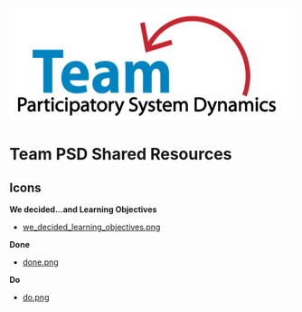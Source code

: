 <img src = "https://github.com/lzim/teampsd/blob/teampsd_style/teampsd_logo/team_psd_logo_sm.png"
     height = "200" width = "600">  

# Team PSD Shared Resources

## Icons  

**We decided...and Learning Objectives**  
- [we_decided_learning_objectives.png](https://github.com/lzim/teampsd/blob/master/resources/icons/we_decided_learning_objectives.png) 

**Done**  
- [done.png](https://github.com/lzim/teampsd/blob/master/resources/icons/done.png)  

**Do**  
- [do.png](https://github.com/lzim/teampsd/blob/master/resources/icons/do.png)
